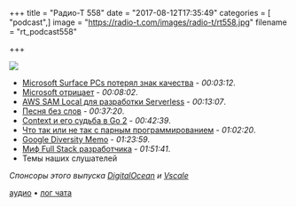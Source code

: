 +++
title = "Радио-Т 558"
date = "2017-08-12T17:35:49"
categories = [ "podcast",]
image = "https://radio-t.com/images/radio-t/rt558.jpg"
filename = "rt_podcast558"

+++

![](https://radio-t.com/images/radio-t/rt558.jpg)

- [Microsoft Surface PCs потерял знак качества](https://www.theverge.com/circuitbreaker/2017/8/10/16125294/microsoft-surface-consumer-reports-hardware-freezing-shutdowns-problems) - *00:03:12*.
- [Microsoft отрицает](https://www.engadget.com/2017/08/10/microsoft-surface-reliability-consumer-reports/) - *00:08:02*.
- [AWS SAM Local для разработки Serverless](https://aws.amazon.com/blogs/aws/new-aws-sam-local-beta-build-and-test-serverless-applications-locally/) - *00:13:07*.
- [Песня без слов](https://www.engadget.com/2017/08/10/silent-10-minute-song-itunes-car-stereo-trick/) - *00:37:20*.
- [Context и его судьба в Go 2](https://faiface.github.io/post/context-should-go-away-go2/) - *00:42:39*.
- [Что так или не так с парным программированием](https://dev.to/mortoray/why-im-not-a-fan-of-pair-programming) - *01:02:20*.
- [Google Diversity Memo](https://diversitymemo.com/) - *01:23:59*.
- [Миф Full Stack разработчика](https://www.themartec.com/insidelook/full-stack-developer-myth) - *01:51:41*.
- Темы наших слушателей

*Спонсоры этого выпуска [DigitalOcean](https://www.digitalocean.com) и [Vscale](http://bit.ly/radio-t_vscale)*


[аудио](https://cdn.radio-t.com/rt_podcast558.mp3) • [лог чата](http://chat.radio-t.com/logs/radio-t-558.html)
<audio src="https://cdn.radio-t.com/rt_podcast558.mp3" preload="none"></audio>

